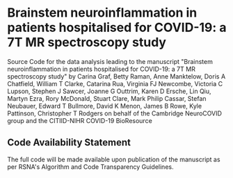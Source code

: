 # Brainstem neuroinflammation in patients hospitalised for COVID-19: a 7T MR spectroscopy study

Source Code for the data analysis leading to the manuscript "Brainstem neuroinflammation in patients hospitalised for COVID-19: a 7T MR spectroscopy study" by Carina Graf, Betty Raman, Anne Manktelow, Doris A Chatfield, William T Clarke, Catarina Rua, Virginia FJ Newcombe, Victoria C Lupson, Stephen J Sawcer, Joanne G Outtrim, Karen D Ersche, Lin Qiu, Martyn Ezra, Rory McDonald, Stuart Clare, Mark Philip Cassar, Stefan Neubauer, Edward T Bullmore, David K Menon, James B Rowe, Kyle Pattinson, Christopher T Rodgers on behalf of the Cambridge NeuroCOVID group and the CITIID-NIHR COVID-19 BioResource

## Code Availability Statement
The full code will be made available upon publication of the manuscript as per RSNA's Algorithm and Code Transparency Guidelines.
